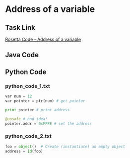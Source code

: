 # Address of a variable

## Task Link
[Rosetta Code - Address of a variable](https://rosettacode.org/wiki/Address_of_a_variable)

## Java Code
## Python Code
### python_code_1.txt
```python
var num = 12
var pointer = ptr(num) # get pointer

print pointer # print address

@unsafe # bad idea!
pointer.addr = 0xFFFE # set the address

```

### python_code_2.txt
```python
foo = object()  # Create (instantiate) an empty object
address = id(foo)

```

